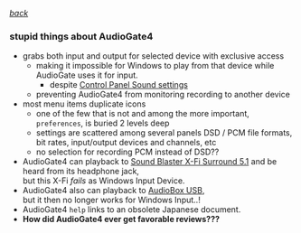 [*back*](README.md)  

### stupid things about AudioGate4
- grabs both input and output for selected device with exclusive access
   - making it impossible for Windows to play from that device
     while AudioGate uses it for input.  
		- despite [Control Panel Sound settings](Control.md)  
   - preventing AudioGate4 from monitoring recording to another device
- most menu items duplicate icons
  - one of the few that is not and among the more important, `preferences`,
    is buried 2 levels deep
  - settings are scattered among several panels
    DSD / PCM file formats, bit rates, input/output devices and channels, etc
  - no selection for recording PCM instead of DSD??
- AudioGate4 can playback to [Sound Blaster X-Fi Surround 5.1](https://en.creative.com/p/sound-cards/sound-blaster-x-fi-surround-5-1-pro)
 and be heard from its headphone jack,  
  but this X-Fi *fails* as Windows Input Device.
- AudioGate4 also can playback to [AudioBox USB](https://www.presonus.com/products/AudioBox-USB),  
  but it then no longer works for Windows Input..!  
- AudioGate4 `help` links to an obsolete Japanese document.  
- **How did AudioGate4 ever get favorable reviews???**
